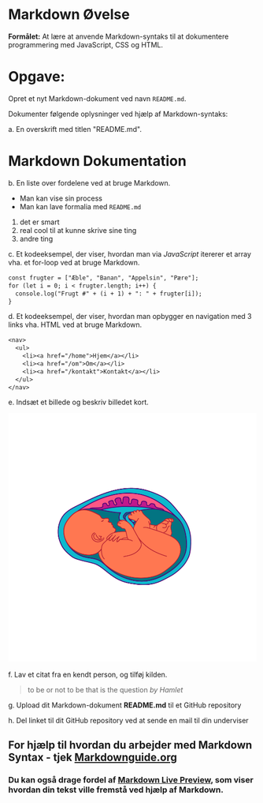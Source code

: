 # Markdown Øvelse

**Formålet:**
At lære at anvende Markdown-syntaks til at dokumentere programmering med JavaScript, CSS og HTML.

# Opgave:

Opret et nyt Markdown-dokument ved navn `README.md`.

Dokumenter følgende oplysninger ved hjælp af Markdown-syntaks:

a. En overskrift med titlen "README.md".

# Markdown Dokumentation

b. En liste over fordelene ved at bruge Markdown.

- Man kan vise sin process
- Man kan lave formalia med `README.md`

1. det er smart
2. real cool til at kunne skrive sine ting
3. andre ting
   
c. Et kodeeksempel, der viser, hvordan man via *JavaScript* itererer et array vha. et for-loop ved at bruge Markdown.

```
const frugter = ["Æble", "Banan", "Appelsin", "Pære"];
for (let i = 0; i < frugter.length; i++) {
  console.log("Frugt #" + (i + 1) + ": " + frugter[i]);
}
```

d. Et kodeeksempel, der viser, hvordan man opbygger en navigation med 3 links vha. HTML ved at bruge Markdown.

```
<nav>
  <ul>
    <li><a href="/home">Hjem</a></li>
    <li><a href="/om">Om</a></li>
    <li><a href="/kontakt">Kontakt</a></li>
  </ul>
</nav>
```

e. Indsæt et billede og beskriv billedet kort.

![Baby i moderkage](baby-med-moderkage.png)

f. Lav et citat fra en kendt person, og tilføj kilden.
> to be or not to be that is the question *by Hamlet*

g. Upload dit Markdown-dokument **README.md** til et GitHub repository 

h. Del linket til dit GitHub repository ved at sende en mail til din underviser


## For hjælp til hvordan du arbejder med Markdown Syntax - tjek [Markdownguide.org](https://www.markdownguide.org/basic-syntax/) 

### Du kan også drage fordel af [Markdown Live Preview](https://markdownlivepreview.com/), som viser hvordan din tekst ville fremstå ved hjælp af Markdown.